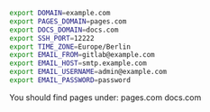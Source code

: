 ```bash
export DOMAIN=example.com
export PAGES_DOMAIN=pages.com
export DOCS_DOMAIN=docs.com
export SSH_PORT=12222
export TIME_ZONE=Europe/Berlin
export EMAIL_FROM=gitlab@example.com
export EMAIL_HOST=smtp.example.com
export EMAIL_USERNAME=admin@example.com
export EMAIL_PASSWORD=password
```

You should find pages under:
pages.com
docs.com
